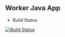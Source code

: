 ## Worker Java App
  * Build Status
  
  [![Build Status](https://b949-37-4-254-242.eu.ngrok.io/buildStatus/icon?job=instavote%2Fworker-build)](https://b949-37-4-254-242.eu.ngrok.io/job/instavote/job/worker-build/)
